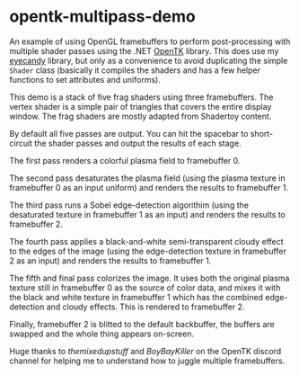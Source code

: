 # opentk-multipass-demo

An example of using OpenGL framebuffers to perform post-processing with multiple shader passes using the .NET [OpenTK](https://github.com/opentk) library. This does use my [eyecandy](https://github.com/MV10/eyecandy) library, but only as a convenience to avoid duplicating the simple `Shader` class (basically it compiles the shaders and has a few helper functions to set attributes and uniforms).

This demo is a stack of five frag shaders using three framebuffers. The vertex shader is a simple pair of triangles that covers the entire display window. The frag shaders are mostly adapted from Shadertoy content.

By default all five passes are output. You can hit the spacebar to short-circuit the shader passes and output the results of each stage.

The first pass renders a colorful plasma field to framebuffer 0.

The second pass desaturates the plasma field (using the plasma texture in framebuffer 0 as an input uniform) and renders the results to framebuffer 1.

The third pass runs a Sobel edge-detection algorithim (using the desaturated texture in framebuffer 1 as an input) and renders the results to framebuffer 2.

The fourth pass applies a black-and-white semi-transparent cloudy effect to the edges of the image (using the edge-detection texture in framebuffer 2 as an input) and renders the results to framebuffer 1.

The fifth and final pass colorizes the image. It uses both the original plasma texture still in framebuffer 0 as the source of color data, and mixes it with the black and white texture in framebuffer 1 which has the combined edge-detection and cloudy effects. This is rendered to framebuffer 2.

Finally, framebuffer 2 is blitted to the default backbuffer, the buffers are swapped and the whole thing appears on-screen.

Huge thanks to _themixedupstuff_ and _BoyBayKiller_ on the OpenTK discord channel for helping me to understand how to juggle multiple framebuffers.
